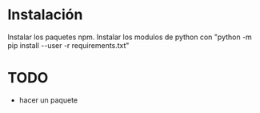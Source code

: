 # Instalación
Instalar los paquetes npm.
Instalar los modulos de python con "python -m pip install --user -r requirements.txt"

# TODO
- hacer un paquete  